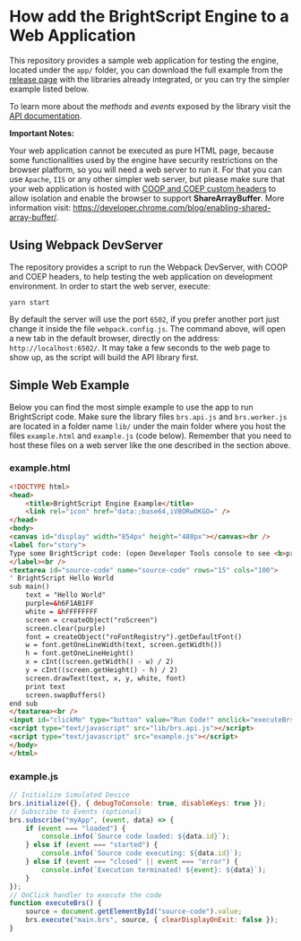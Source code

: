 # How add the BrightScript Engine to a Web Application

This repository provides a sample web application for testing the engine, located under the `app/` folder, you can download the full example from the [release page](https://github.com/lvcabral/brs-emu/releases) with the libraries already integrated, or you can try the simpler example listed below.

To learn more about the _methods_ and _events_ exposed by the library visit the [API documentation](emulator-api.md).

**Important Notes:**

Your web application cannot be executed as pure HTML page, because some functionalities used by the engine have security restrictions on the browser platform, so you will need a web server to run it. For that you can use `Apache`, `IIS` or any other simpler web server, but please make sure that your web application is hosted with [COOP and COEP custom headers](https://developer.chrome.com/blog/enabling-shared-array-buffer/) to allow isolation and enable the browser to support **ShareArrayBuffer**. More information visit: <https://developer.chrome.com/blog/enabling-shared-array-buffer/>.

## Using Webpack DevServer

The repository provides a script to run the Webpack DevServer, with COOP and COEP headers, to help testing the web application on development environment. In order to start the web server, execute:

```shell
yarn start
```

By default the server will use the port `6502`, if you prefer another port just change it inside the file `webpack.config.js`. The command above, will open a new tab in the default browser, directly on the address: `http://localhost:6502/`. It may take a few seconds to the web page to show up, as the script will build the API library first.

## Simple Web Example

Below you can find the most simple example to use the app to run BrightScript code. Make sure the library files `brs.api.js` and `brs.worker.js` are located in a folder name `lib/` under the main folder where you host the files `example.html` and `example.js` (code below). Remember that you need to host these files on a web server like the one described in the section above.

### example.html

```html
<!DOCTYPE html>
<head>
    <title>BrightScript Engine Example</title>
    <link rel="icon" href="data:;base64,iVBORwOKGO=" />
</head>
<body>
<canvas id="display" width="854px" height="480px"></canvas><br />
<label for="story">
Type some BrightScript code: (open Developer Tools console to see <b>print</b> outputs)
</label><br />
<textarea id="source-code" name="source-code" rows="15" cols="100">
' BrightScript Hello World
sub main()
    text = "Hello World"
    purple=&h6F1AB1FF
    white = &hFFFFFFFF
    screen = createObject("roScreen")
    screen.clear(purple)
    font = createObject("roFontRegistry").getDefaultFont()
    w = font.getOneLineWidth(text, screen.getWidth())
    h = font.getOneLineHeight()
    x = cInt((screen.getWidth() - w) / 2)
    y = cInt((screen.getHeight() - h) / 2)
    screen.drawText(text, x, y, white, font)
    print text
    screen.swapBuffers()
end sub
</textarea><br />
<input id="clickMe" type="button" value="Run Code!" onclick="executeBrs();" />
<script type="text/javascript" src="lib/brs.api.js"></script>
<script type="text/javascript" src="example.js"></script>
</body>
</html>
```

### example.js

```javascript
// Initialize Simulated Device
brs.initialize({}, { debugToConsole: true, disableKeys: true });
// Subscribe to Events (optional)
brs.subscribe("myApp", (event, data) => {
    if (event === "loaded") {
        console.info(`Source code loaded: ${data.id}`);
    } else if (event === "started") {
        console.info(`Source code executing: ${data.id}`);
    } else if (event === "closed" || event === "error") {
        console.info(`Execution terminated! ${event}: ${data}`);
    }
});
// OnClick handler to execute the code
function executeBrs() {
    source = document.getElementById("source-code").value;
    brs.execute("main.brs", source, { clearDisplayOnExit: false });
}
```
